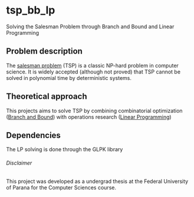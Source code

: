 # tsp_bb_lp
Solving the Salesman Problem through Branch and Bound and Linear Programming

## Problem description
The [salesman problem](https://simple.wikipedia.org/wiki/Travelling_salesman_problem)
(TSP) is a classic NP-hard problem in computer science. It is widely accepted
(although not proved) that TSP cannot be solved in polynomial time by 
deterministic systems.

## Theoretical approach
This projects aims to solve TSP by combining combinatorial optimization
([Branch and Bound](https://en.wikipedia.org/wiki/Branch_and_bound))
with operations research ([Linear Programming](https://en.wikipedia.org/wiki/Linear_programming))

## Dependencies
The LP solving is done through the GLPK library

###### Disclaimer
This project was developed as a undergrad thesis at the Federal University
of Parana for the Computer Sciences course.